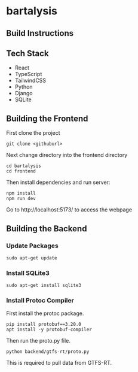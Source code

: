 # bartalysis

## Build Instructions

## Tech Stack

- React
- TypeScript
- TailwindCSS
- Python
- Django
- SQLite

## Building the Frontend

First clone the project

```
git clone <githuburl>
```

Next change directory into the frontend directory

```
cd bartalysis
cd frontend
```

Then install dependencies and run server:

```
npm install
npm run dev
```

Go to http://localhost:5173/ to access the webpage

## Building the Backend

### Update Packages

```
sudo apt-get update
```

### Install SQLite3

```
sudo apt-get install sqlite3
```

### Install Protoc Compiler

First install the protoc package.

```
pip install protobuf==3.20.0
apt install -y protobuf-compiler
```

Then run the proto.py file.

```
python backend/gtfs-rt/proto.py
```

This is required to pull data from GTFS-RT.
